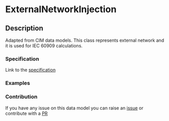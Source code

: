 # ExternalNetworkInjection

## Description 

Adapted from CIM data models. This class represents external network and it is used for IEC 60909 calculations.
### Specification

Link to the [specification](https://smart-data-models.github.io/dataModel.EnergyCIM/ExternalNetworkInjection/doc/spec.md)
### Examples
### Contribution

 If you have any issue on this data model you can raise an [issue](https://github.com/smart-data-models/dataModel.EnergyCIM/issues)  or contribute with a [PR](https://github.com/smart-data-models/dataModel.EnergyCIM/pulls)